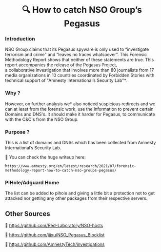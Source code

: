 <h1 align="center">🔍 How to catch NSO Group’s Pegasus</h1>


### Introduction

NSO Group claims that its Pegasus spyware is only used to “investigate terrorism and crime” and “leaves no traces whatsoever”. 
This Forensic Methodology Report shows that neither of these statements are true. This report accompanies the release of the Pegasus Project,        
a collaborative investigation that involves more than 80 journalists from 17 media organizations 
in 10 countries coordinated by Forbidden Stories with technical support of "Amnesty International’s Security Lab"*.

### Why ?

However, on further analysis we* also noticed suspicious redirects and we can at least from the forensic work, use the information to prevent certain Domains and DNS's. it should make it harder for Pegasus, to communicate with the C&C's from the NSO Group.


### Purpose ?

This is a list of domains and DNSs which has been collected from Amnesty International’s Security Lab.

🔗 You can check the huge writeup here: 

    https://www.amnesty.org/en/latest/research/2021/07/forensic-methodology-report-how-to-catch-nso-groups-pegasus/

### PiHole/Adguard Home

The list can be added to pihole and giving a little bit a protection not to get attacked nor getting any other packages from their respective servers.


## Other Sources

🔗    https://github.com/Red-Laboratory/NSO-hosts

🔗    https://github.com/jjjxu/NSO_Pegasus_Blocklist

🔗    https://github.com/AmnestyTech/investigations
